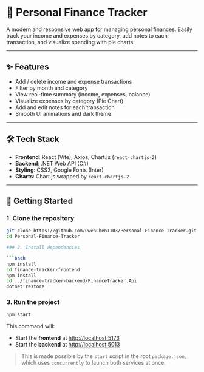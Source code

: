 # 💸 Personal Finance Tracker

A modern and responsive web app for managing personal finances. Easily track your income and expenses by category, add notes to each transaction, and visualize spending with pie charts.

---

## ✨ Features

- Add / delete income and expense transactions
- Filter by month and category
- View real-time summary (income, expenses, balance)
- Visualize expenses by category (Pie Chart)
- Add and edit notes for each transaction
- Smooth UI animations and dark theme

---

## 🛠️ Tech Stack

- **Frontend**: React (Vite), Axios, Chart.js (`react-chartjs-2`)
- **Backend**: .NET Web API (C#)
- **Styling**: CSS3, Google Fonts (Inter)
- **Charts**: Chart.js wrapped by `react-chartjs-2`

---

## 🚀 Getting Started

### 1. Clone the repository

```bash
git clone https://github.com/OwenChen1103/Personal-Finance-Tracker.git
cd Personal-Finance-Tracker

### 2. Install dependencies

```bash
npm install
cd finance-tracker-frontend
npm install
cd ../finance-tracker-backend/FinanceTracker.Api
dotnet restore
```

### 3. Run the project

```bash
npm start
```

This command will:

- Start the **frontend** at [http://localhost:5173](http://localhost:5173)
- Start the **backend** at [http://localhost:5013](http://localhost:5013)

> This is made possible by the `start` script in the root `package.json`, which uses `concurrently` to launch both services at once.

